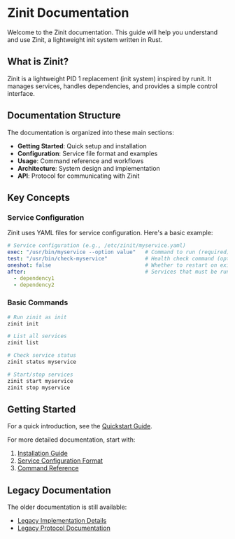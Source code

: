 # Zinit Documentation

Welcome to the Zinit documentation. This guide will help you understand and use Zinit, a lightweight init system written in Rust.

## What is Zinit?

Zinit is a lightweight PID 1 replacement (init system) inspired by runit. It manages services, handles dependencies, and provides a simple control interface.

## Documentation Structure

The documentation is organized into these main sections:

- **Getting Started**: Quick setup and installation
- **Configuration**: Service file format and examples
- **Usage**: Command reference and workflows
- **Architecture**: System design and implementation
- **API**: Protocol for communicating with Zinit

## Key Concepts

### Service Configuration

Zinit uses YAML files for service configuration. Here's a basic example:

```yaml
# Service configuration (e.g., /etc/zinit/myservice.yaml)
exec: "/usr/bin/myservice --option value"   # Command to run (required)
test: "/usr/bin/check-myservice"            # Health check command (optional)
oneshot: false                              # Whether to restart on exit (default: false)
after:                                      # Services that must be running first (optional)
  - dependency1
  - dependency2
```

### Basic Commands

```bash
# Run zinit as init
zinit init

# List all services
zinit list

# Check service status
zinit status myservice

# Start/stop services
zinit start myservice
zinit stop myservice
```

## Getting Started

For a quick introduction, see the [Quickstart Guide](getting-started/quickstart.md).

For more detailed documentation, start with:

1. [Installation Guide](getting-started/installation.md)
2. [Service Configuration Format](configuration/service-format.md)
3. [Command Reference](usage/commands.md)

## Legacy Documentation

The older documentation is still available:
- [Legacy Implementation Details](implementation.md)
- [Legacy Protocol Documentation](protocol.md)